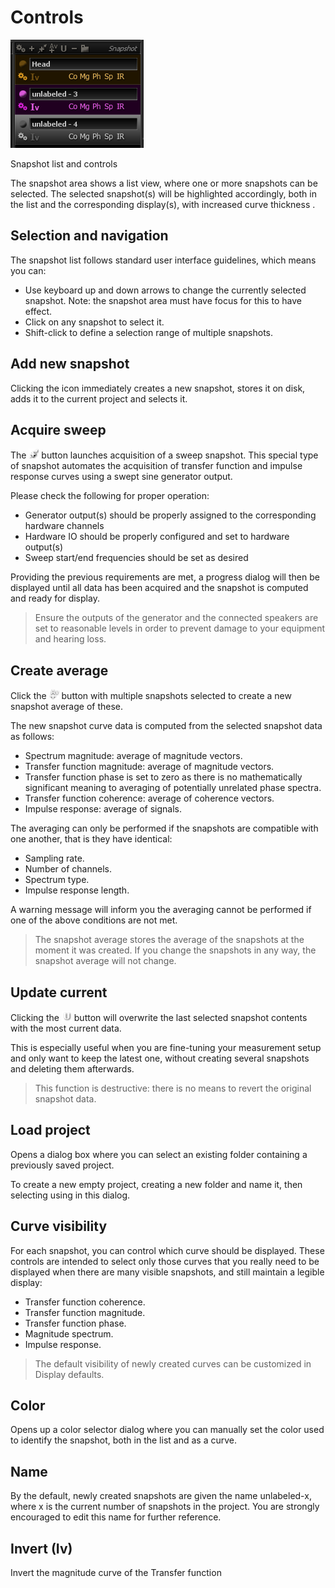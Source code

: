 # Controls
![](../include/Snapshots.png)

Snapshot list and controls

The snapshot area shows a list view, where one or more snapshots can be selected. The selected
snapshot(s) will be highlighted accordingly, both in the list and the corresponding display(s), with
increased curve thickness .

## Selection and navigation
The snapshot list follows standard user interface guidelines, which means you can:

* Use keyboard up and down arrows to change the currently selected snapshot. Note: the
snapshot area must have focus for this to have effect.
* Click on any snapshot to select it.
* Shift-click to define a selection range of multiple snapshots.

## Add new snapshot
Clicking the icon immediately creates a new snapshot, stores it on disk, adds it to the
current project and selects it.

## Acquire sweep
The ![](../include/Sweep.png) button
launches acquisition of a sweep snapshot. This special type of snapshot automates the
acquisition of transfer function and impulse response curves using a swept sine generator
output.

Please check the following for proper operation:

* <link type="document" target="Output">Generator output</link>(s) should be properly assigned to the corresponding hardware channels
* <link type="document" target="Hardware IO">Hardware IO</link> should be properly configured and set to hardware output(s)
* <link type="document" target="Sweep start/end frequencies">Sweep start/end frequencies</link> should be set as desired

Providing the previous requirements are met, a progress dialog will then be displayed until all
data has been acquired and the snapshot is computed and ready for display.

> Ensure the outputs of the generator and the connected speakers are set to
reasonable levels in order to prevent damage to your equipment and hearing loss.

## Create average
Click the ![](../include/Average.png) button
with multiple snapshots selected to create a new snapshot average of these.

The new snapshot curve data is computed from the selected snapshot data as follows:

* Spectrum magnitude: average of magnitude vectors.
* Transfer function magnitude: average of magnitude vectors.
* Transfer function phase is set to zero as there is no mathematically significant meaning
to averaging of potentially unrelated phase spectra.
* Transfer function coherence: average of coherence vectors.
* Impulse response: average of signals.


The averaging can only be performed if the snapshots are compatible with one another, that is
they have identical:

* Sampling rate.
* Number of channels.
* Spectrum type.
* Impulse response length.


A warning message will inform you the averaging cannot be performed if one of the above
conditions are not met.

> The snapshot average stores the average of the snapshots at the moment it was created. If
you change the snapshots in any way, the snapshot average will not change.

## Update current
Clicking the ![](../include/Update.png) button
will overwrite the last selected snapshot contents with the most current data.

This is especially useful when you are fine-tuning your measurement setup and only want to keep
the latest one, without creating several snapshots and deleting them afterwards.

> This function is destructive: there is no means to revert the original
snapshot data.

## Load project
Opens a dialog box where you can select an existing folder containing a previously saved
project.

To create a new empty project, creating a new folder and name it, then selecting using in this
dialog.

## Curve visibility
For each snapshot, you can control which curve should be displayed. These controls are
intended to select only those curves that you really need to be displayed when there are many
visible snapshots, and still maintain a legible display:

* Transfer function coherence.
* Transfer function magnitude.
* Transfer function phase.
* <link type="document" target="Magnitude">Magnitude</link> spectrum.
* Impulse response.

> The default visibility of newly created curves can be customized in <link
type="document" target="Display defaults">Display defaults</link>.

## Color
Opens up a color selector dialog where you can manually set the color used to identify the
snapshot, both in the list and as a curve.

## Name
By the default, newly created snapshots are given the name <c>unlabeled-x</c>, where <c>x</c> is
the current number of snapshots in the project. You are strongly encouraged to edit this name
for further reference.

## Invert (Iv)
Invert the magnitude curve of the Transfer function
